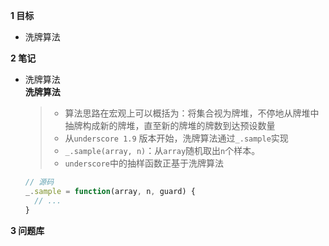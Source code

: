 
**1 目标**
* 洗牌算法

**2 笔记**
* 洗牌算法  
  **洗牌算法**  
    > * 算法思路在宏观上可以概括为：将集合视为牌堆，不停地从牌堆中抽牌构成新的牌堆，直至新的牌堆的牌数到达预设数量  
    > * 从`underscore 1.9` 版本开始，洗牌算法通过`_.sample`实现  
    > * `_.sample(array, n)`：从`array`随机取出`n`个样本。  
    > * `underscore`中的抽样函数正基于洗牌算法  
    ```javascript
    // 源码
    _.sample = function(array, n, guard) {
      // ...
    }
    ```

**3 问题库**  
 
